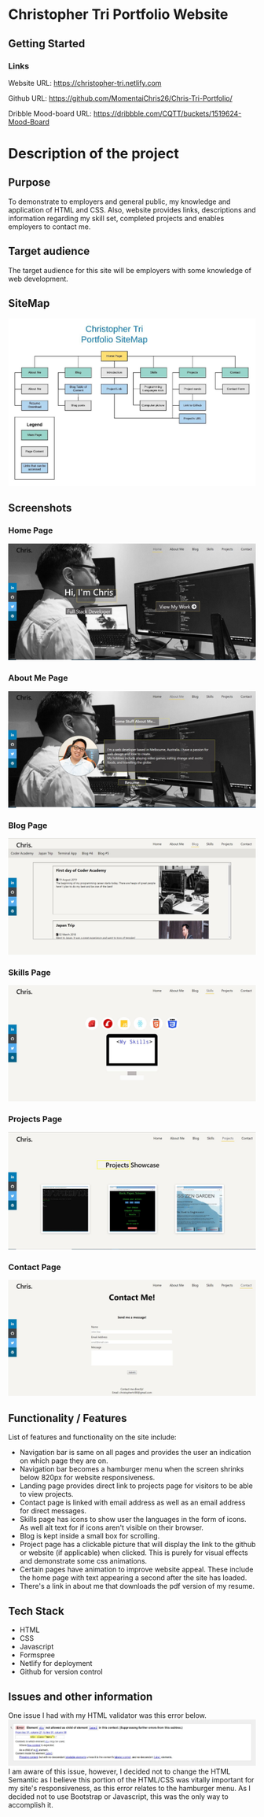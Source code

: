# Christopher Tri Portfolio Website

## Getting Started
### Links
Website URL: https://christopher-tri.netlify.com

Github URL: https://github.com/MomentaiChris26/Chris-Tri-Portfolio/

Dribble Mood-board URL: https://dribbble.com/CQTT/buckets/1519624-Mood-Board


# Description of the project

## Purpose

To demonstrate to employers and general public, my knowledge and application of HTML and CSS. Also, website provides links, descriptions and information regarding my skill set, completed projects and enables employers to contact me. 

## Target audience

The target audience for this site will be employers with some knowledge of web development. 

## SiteMap

![SiteMap](./docs/SiteMapimgversion.jpeg)


## Screenshots

### Home Page
![Home Page](./docs/homepage.JPG)

### About Me Page
![About Me Page](./docs/aboutmepage.JPG)

### Blog Page
![Blog Page](./docs/blogpage.JPG)

### Skills Page
![Skills Page](./docs/myskillspage.JPG)

### Projects Page
![Projects Page](./docs/projectspage.JPG)

### Contact Page
![Contact page](./docs/contactpage.JPG)


## Functionality / Features

List of features and functionality on the site include: 
- Navigation bar is same on all pages and provides the user an indication on which page they are on.
- Navigation bar becomes a hamburger menu when the screen shrinks below 820px for website responsiveness. 
- Landing page provides direct link to projects page for visitors to be able to view projects. 
- Contact page is linked with email address as well as an email address for direct messages.
- Skills page has icons to show user the languages in the form of icons. As well alt text for if icons aren't visible on their browser. 
- Blog is kept inside a small box for scrolling.
- Project page has a clickable picture that will display the link to the github or website (if applicable) when clicked. This is purely for visual effects and demonstrate some css animations.
- Certain pages have animation to improve website appeal. These include the home page with text appearing a second after the site has loaded.
- There's a link in about me that downloads the pdf version of my resume.

## Tech Stack
- HTML
- CSS
- Javascript
- Formspree
- Netlify for deployment
- Github for version control

## Issues and other information

One issue I had with my HTML validator was this error below.
![HTML Validator error](./docs/html-validator-known-issue.JPG)
I am aware of this issue, however, I decided not to change the HTML Semantic as I believe this portion of the HTML/CSS was vitally important for my site's responsiveness, as this error relates to the hamburger menu. As I decided not to use Bootstrap or Javascript, this was the only way to accomplish it. 


